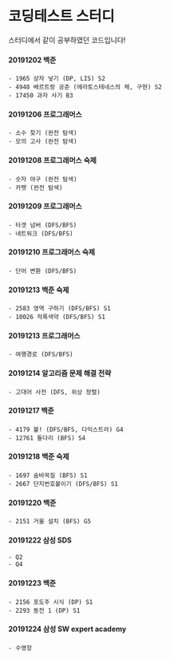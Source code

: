 # 코딩테스트 스터디

스터디에서 같이 공부하였던 코드입니다!

#### 20191202 백준
    - 1965 상자 넣기 (DP, LIS) S2
    - 4948 베르트랑 공준 (에라토스테네스의 체, 구현) S2
    - 17450 과자 사기 B3
    
#### 20191206 프로그래머스
    - 소수 찾기 (완전 탐색)
    - 모의 고사 (완전 탐색)
    
#### 20191208 프로그래머스 숙제
    - 숫자 야구 (완전 탐색)
    - 카펫 (완전 탐색)
    
#### 20191209 프로그래머스
    - 타겟 넘버 (DFS/BFS)
    - 네트워크 (DFS/BFS)
    
#### 20191210 프로그래머스 숙제
    - 단어 변환 (DFS/BFS)
    
#### 20191213 백준 숙제
    - 2583 영역 구하기 (DFS/BFS) S1
    - 10026 적록색약 (DFS/BFS) S1
    
#### 20191213 프로그래머스
    - 여행경로 (DFS/BFS)
    
#### 20191214 알고리즘 문제 해결 전략
    - 고대어 사전 (DFS, 위상 정렬)
    
#### 20191217 백준
    - 4179 불! (DFS/BFS, 다익스트라) G4
    - 12761 돌다리 (BFS) S4
    
#### 20191218 백준 숙제
    - 1697 숨바꼭질 (BFS) S1
    - 2667 단지번호붙이기 (DFS/BFS) S1
    
#### 20191220 백준
    - 2151 거울 설치 (BFS) G5
    
#### 20191222 삼성 SDS
    - Q2
    - Q4
    
#### 20191223 백준
    - 2156 포도주 시식 (DP) S1
    - 2293 동전 1 (DP) S1
    
#### 20191224 삼성 SW expert academy
    - 수영장
